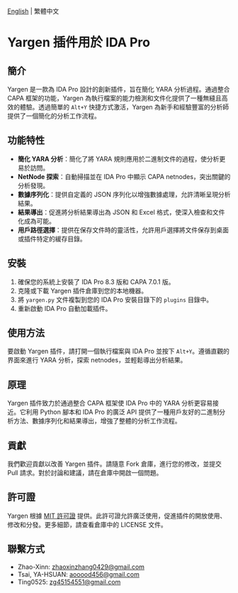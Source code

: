 [English](README.md) | 繁體中文 

# Yargen 插件用於 IDA Pro

## 簡介
Yargen 是一款為 IDA Pro 設計的創新插件，旨在簡化 YARA 分析過程。通過整合 CAPA 框架的功能，Yargen 為執行檔案的能力檢測和文件化提供了一種無縫且高效的體驗。透過簡單的 `Alt+Y` 快捷方式激活，Yargen 為新手和經驗豐富的分析師提供了一個簡化的分析工作流程。

## 功能特性
- **簡化 YARA 分析**：簡化了將 YARA 規則應用於二進制文件的過程，使分析更易於訪問。
- **NetNode 探索**：自動掃描並在 IDA Pro 中顯示 CAPA netnodes，突出關鍵的分析發現。
- **數據序列化**：提供自定義的 JSON 序列化以增強數據處理，允許清晰呈現分析結果。
- **結果導出**：促進將分析結果導出為 JSON 和 Excel 格式，使深入檢查和文件化成為可能。
- **用戶路徑選擇**：提供在保存文件時的靈活性，允許用戶選擇將文件保存到桌面或插件特定的緩存目錄。

## 安裝
1. 確保您的系統上安裝了 IDA Pro 8.3 版和 CAPA 7.0.1 版。
2. 克隆或下載 Yargen 插件倉庫到您的本地機器。
3. 將 `yargen.py` 文件複製到您的 IDA Pro 安裝目錄下的 `plugins` 目錄中。
4. 重新啟動 IDA Pro 自動加載插件。

## 使用方法
要啟動 Yargen 插件，請打開一個執行檔案與 IDA Pro 並按下 `Alt+Y`。遵循直觀的界面來進行 YARA 分析，探索 netnodes，並輕鬆導出分析結果。

## 原理
Yargen 插件致力於通過整合 CAPA 框架使 IDA Pro 中的 YARA 分析更容易接近。它利用 Python 腳本和 IDA Pro 的廣泛 API 提供了一種用戶友好的二進制分析方法、數據序列化和結果導出，增強了整體的分析工作流程。

## 貢獻
我們歡迎貢獻以改善 Yargen 插件。請隨意 Fork 倉庫，進行您的修改，並提交 Pull 請求。對於討論和建議，請在倉庫中開啟一個問題。

## 許可證
Yargen 根據 [MIT 許可證](LICENSE) 提供。此許可證允許廣泛使用，促進插件的開放使用、修改和分發。更多細節，請查看倉庫中的 LICENSE 文件。

## 聯繫方式
- Zhao-Xinn: zhaoxinzhang0429@gmail.com
- Tsai, YA-HSUAN: aooood456@gmail.com
- Ting0525: zg45154551@gmail.com
